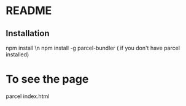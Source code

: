 # README

## Installation
 npm install \n
 npm install -g parcel-bundler ( if you don't have parcel installed)

# To see the page
 parcel index.html